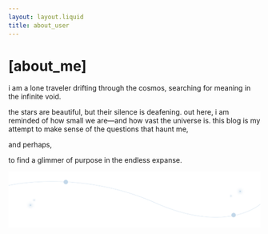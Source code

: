 ```yaml
---
layout: layout.liquid
title: about_user
---
```


# [about_me]

i am a lone traveler drifting through the cosmos, searching for meaning in the infinite void. 

the stars are beautiful, but their silence is deafening. out here, i am reminded of how small we are—and how vast the universe is. this blog is my attempt to make sense of the questions that haunt me, 

and perhaps, 

to find a glimmer of purpose in the endless expanse.

<img id="graphic" alt="" src="/images/bg.png"/>
